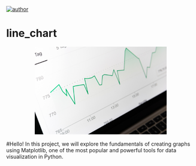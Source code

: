 [![author](https://img.shields.io/badge/author-gabrielduarte-red.svg)](https://www.linkedin.com/in/gabriel-duarte-671074146/)
# line_chart
<p align="center">
  <img src="line_chart_ph.jpg", width=70% >
</p>

#Hello!
In this project, we will explore the fundamentals of creating graphs using Matplotlib, one of the most popular and powerful tools for data visualization in Python.
